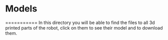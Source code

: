 # Models
===========
In this directory you will be able to find the files to all 3d printed parts of the robot, click on them to see their model and to download them.
